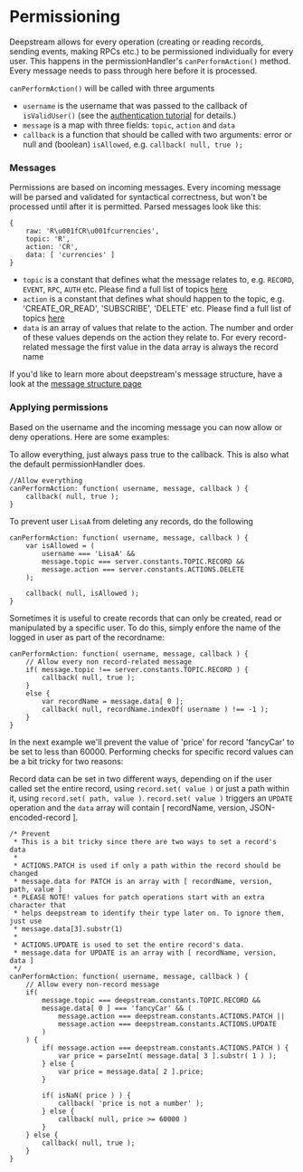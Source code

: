 Permissioning
=========================
Deepstream allows for every operation (creating or reading records, sending events, making RPCs etc.) to be permissioned individually for every user. This happens in the permissionHandler's `canPerformAction()` method. Every message needs to pass through here before it is processed.

`canPerformAction()` will be called with three arguments

* `username` is the username that was passed to the callback of `isValidUser()` (see the [authentication tutorial](authentication.html) for details.)
* `message` is a map with three fields: `topic`, `action` and `data`
* `callback` is a function that should be called with two arguments: error or null and (boolean) `isAllowed`, e.g. `callback( null, true );`

### Messages
Permissions are based on incoming messages. Every incoming message will be parsed and validated for syntactical correctness, but won't be processed  until after it is permitted. Parsed messages look like this:

	{ 
		raw: 'R\u001fCR\u001fcurrencies',
		topic: 'R',
		action: 'CR',
		data: [ 'currencies' ]
	}

* `topic` is a constant that defines what the message relates to, e.g. `RECORD`, `EVENT`, `RPC`, `AUTH` etc. Please find a full list of topics [here](../docs/Constants.html#Topic)
* `action` is a constant that defines what should happen to the topic, e.g. 'CREATE_OR_READ', 'SUBSCRIBE', 'DELETE' etc. Please find a full list of topics [here](../docs/Constants.html#Actions)
* `data` is an array of values that relate to the action. The number and order of these values depends on the action they relate to. For every record-related message the first value in the data array is always the record name

If you'd like to learn more about deepstream's message structure, have a look at the [message structure page](message-structure.html)

### Applying permissions
Based on the username and the incoming message you can now allow or deny operations. Here are some examples:

To allow everything, just always pass true to the callback. This is also what the default permissionHandler does.

	//Allow everything
	canPerformAction: function( username, message, callback ) {
		callback( null, true );
	}

To prevent user `LisaA` from deleting any records, do the following

	canPerformAction: function( username, message, callback ) {
		var isAllowed = (
			username === 'LisaA' && 
			message.topic === server.constants.TOPIC.RECORD &&
			message.action === server.constants.ACTIONS.DELETE
		);

		callback( null, isAllowed );
	}

Sometimes it is useful to create records that can only be created, read or manipulated by a specific user. To do this, simply enfore the name of the logged in user as part of the recordname:

	canPerformAction: function( username, message, callback ) {
		// Allow every non record-related message
		if( message.topic !== server.constants.TOPIC.RECORD ) {
			callback( null, true );
		}
		else {
			var recordName = message.data[ 0 ];
			callback( null, recordName.indexOf( username ) !== -1 );
		}
	}

In the next example we'll prevent the value of 'price' for record 'fancyCar' to be set to less than 60000. Performing checks for specific record values can be a bit tricky for two reasons:

Record data can be set in two different ways, depending on if the user called set the entire record, using `record.set( value )` or just a path within it, using `record.set( path, value )`. `record.set( value )` triggers an `UPDATE` operation and the `data` array will contain [ recordName, version, JSON-encoded-record ].






	/* Prevent 
	 * This is a bit tricky since there are two ways to set a record's data
	 *
	 * ACTIONS.PATCH is used if only a path within the record should be changed
	 * message.data for PATCH is an array with [ recordName, version, path, value ]
	 * PLEASE NOTE! values for patch operations start with an extra character that
	 * helps deepstream to identify their type later on. To ignore them, just use 
	 * message.data[3].substr(1)
	 *
	 * ACTIONS.UPDATE is used to set the entire record's data.
	 * message.data for UPDATE is an array with [ recordName, version, data ]
	 */
	canPerformAction: function( username, message, callback ) {
		// Allow every non-record message
		if( 
			message.topic === deepstream.constants.TOPIC.RECORD &&
			message.data[ 0 ] === 'fancyCar' && ( 
				message.action === deepstream.constants.ACTIONS.PATCH || 
				message.action === deepstream.constants.ACTIONS.UPDATE
			)
		) {
			if( message.action === deepstream.constants.ACTIONS.PATCH ) {
				var price = parseInt( message.data[ 3 ].substr( 1 ) );
			} else {
				var price = message.data[ 2 ].price;
			}

			if( isNaN( price ) ) {
				callback( 'price is not a number' );
			} else {
				callback( null, price >= 60000 )
			}
		} else {
			callback( null, true );
		}
	}

